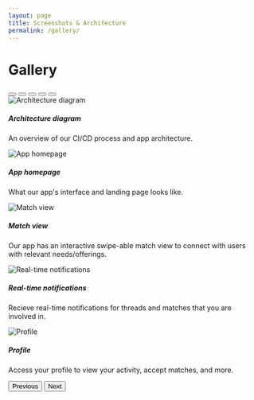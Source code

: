 ```yaml
---
layout: page
title: Screenshots & Architecture
permalink: /gallery/
---
```

<link href="https://cdn.jsdelivr.net/npm/bootstrap@5.0.0-beta3/dist/css/bootstrap.min.css" rel="stylesheet" integrity="sha384-eOJMYsd53ii+scO/bJGFsiCZc+5NDVN2yr8+0RDqr0Ql0h+rP48ckxlpbzKgwra6" crossorigin="anonymous">
<script src="https://cdn.jsdelivr.net/npm/bootstrap@5.0.0-beta3/dist/js/bootstrap.bundle.min.js" integrity="sha384-JEW9xMcG8R+pH31jmWH6WWP0WintQrMb4s7ZOdauHnUtxwoG2vI5DkLtS3qm9Ekf" crossorigin="anonymous"></script>
<style>
a {
    color: #2287aa !important;
    text-decoration: none;
}

h1 {
    font-family: system-ui, -apple-system, BlinkMacSystemFont, "Segoe UI", Roboto, "Helvetica Neue", Arial, sans-serif !important;
    font-weight: 300;
}
</style>

# Gallery

<div id="sana-carousel" class="carousel carousel-dark slide" data-bs-ride="carousel">
  <div class="carousel-indicators">
    <button type="button" data-bs-target="#sana-carousel" data-bs-slide-to="0" class="active" aria-current="true" aria-label="Slide 1"></button>
    <button type="button" data-bs-target="#sana-carousel" data-bs-slide-to="1" aria-label="Slide 2"></button>
    <button type="button" data-bs-target="#sana-carousel" data-bs-slide-to="2" aria-label="Slide 3"></button>
    <button type="button" data-bs-target="#sana-carousel" data-bs-slide-to="3" aria-label="Slide 4"></button>
    <button type="button" data-bs-target="#sana-carousel" data-bs-slide-to="4" aria-label="Slide 5"></button>
  </div>
  <div class="carousel-inner">
    <div class="carousel-item active">
      <img src="/assets/architecture.png" class="d-block w-100" alt="Architecture diagram">
      <div class="carousel-caption d-none d-md-block">
        <h5>Architecture diagram</h5>
        <p>An overview of our CI/CD process and app architecture.</p>
      </div>
    </div>
    <div class="carousel-item">
      <img src="/assets/index.png" class="d-block w-100" alt="App homepage">
      <div class="carousel-caption d-none d-md-block">
        <h5>App homepage</h5>
        <p>What our app's interface and landing page looks like.</p>
      </div>
    </div>
    <div class="carousel-item">
      <img src="/assets/match.png" class="d-block w-100" alt="Match view">
      <div class="carousel-caption d-none d-md-block">
        <h5>Match view</h5>
        <p>Our app has an interactive swipe-able match view to connect with users with relevant needs/offerings.</p>
      </div>
    </div>
    <div class="carousel-item">
      <img src="/assets/notifs.png" class="d-block w-100" alt="Real-time notifications">
      <div class="carousel-caption d-none d-md-block">
        <h5>Real-time notifications</h5>
        <p>Recieve real-time notifications for threads and matches that you are involved in.</p>
      </div>
    </div>
    <div class="carousel-item">
      <img src="/assets/profile.png" class="d-block w-100" alt="Profile">
      <div class="carousel-caption d-none d-md-block">
        <h5>Profile</h5>
        <p>Access your profile to view your activity, accept matches, and more.</p>
      </div>
    </div>
  </div>
  <button class="carousel-control-prev" type="button" data-bs-target="#sana-carousel" data-bs-slide="prev">
    <span class="carousel-control-prev-icon" aria-hidden="true"></span>
    <span class="visually-hidden">Previous</span>
  </button>
  <button class="carousel-control-next" type="button" data-bs-target="#sana-carousel" data-bs-slide="next">
    <span class="carousel-control-next-icon" aria-hidden="true"></span>
    <span class="visually-hidden">Next</span>
  </button>
</div>